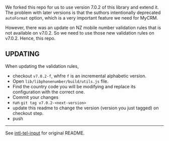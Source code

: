 
We forked this repo for us to use version 7.0.2 of this library and extend it. The problem with later versions is that the suthors intentionally deprecated `autoFormat` option, which is a very important feature we need for MyCRM.

However, there was an update on NZ mobile number validation rules that is not available on v7.0.2. So we need to use those new validation rules on v7.0.2. Hence, this repo.

## UPDATING

When updating the validation rules, 

* checkout `v7.0.2-f`, whfre `f` is an incremental alphabetic version. 
* Open `lib/libphonenumber/build/utils.js` file.
* Find the country code you will be modifying and replace its configuration with the correct one.
* Commit your changes
* run `git tag v7.0.2-<next-version>`
* update this readme to change the version (version you just tagged) on checkout step.
* push


***

See [intl-tel-input](https://github.com/jackocnr/intl-tel-input) for original README.
